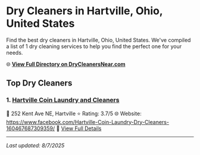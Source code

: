 # Dry Cleaners in Hartville, Ohio, United States

Find the best dry cleaners in Hartville, Ohio, United States. We've compiled a list of 1 dry cleaning services to help you find the perfect one for your needs.

🌐 **[View Full Directory on DryCleanersNear.com](https://drycleanersnear.com/city/US/Ohio/Hartville)**

## Top Dry Cleaners

### 1. [Hartville Coin Laundry and Cleaners](https://drycleanersnear.com/dryCleaner/6875b6679b5c02c2ea277f0d/hartville-coin-laundry-and-cleaners)
📍 252 Kent Ave NE, Hartville
⭐ Rating: 3.7/5
🌐 Website: https://www.facebook.com/Hartville-Coin-Laundry-Dry-Cleaners-160467687309359/
🔗 [View Full Details](https://drycleanersnear.com/dryCleaner/6875b6679b5c02c2ea277f0d/hartville-coin-laundry-and-cleaners)


---

*Last updated: 8/7/2025*
